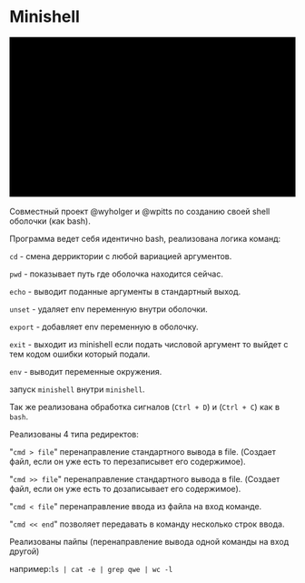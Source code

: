 # Minishell

![Minishell](https://github.com/wyholger/Minishell/blob/main/img/video1680565114.gif?raw=true)

Совместный проект @wyholger и @wpitts по созданию своей shell оболочки (как bash).

Программа ведет себя идентично bash, реализована логика команд:

`cd` - смена дерриктории с любой вариацией аргументов.

`pwd` - показывает путь где оболочка находится сейчас.

`echo` - выводит поданные аргументы в стандартный выход.

`unset` - удаляет env переменную внутри оболочки.

`export` - добавляет env переменную в оболочку.

`exit` - выходит из minishell если подать числовой аргумент то выйдет с тем кодом ошибки который подали.

`env` - выводит переменные окружения.

запуск `minishell` внутри `minishell`.

Так же реализована обработка сигналов (`Ctrl + D`) и (`Ctrl + С`) как в `bash`.

Реализованы 4 типа редиректов:

"`cmd > file`" перенаправление стандартного вывода в file. (Создает файл, если он уже есть то перезаписывет его содержимое).

"`cmd >> file`" перенаправление стандартного вывода в file. (Создает файл, если он уже есть то дозаписывает его содержимое).

"`cmd < file`" перенаправление ввода из файла на вход команде.

"`cmd << end`" позволяет передавать в команду несколько строк ввода.

Реализованы пайпы (перенаправление вывода одной команды на вход другой)

например:`ls | cat -e | grep qwe | wc -l`
